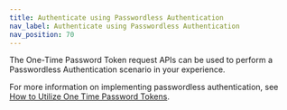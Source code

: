```yaml
---
title: Authenticate using Passwordless Authentication
nav_label: Authenticate using Passwordless Authentication
nav_position: 70
---
```


The One-Time Password Token request APIs can be used to perform a Passwordless Authentication scenario in your experience.

For more information on implementing passwordless authentication, see [How to Utilize One Time Password Tokens](/guides/Getting%20Started/authentication/single-sign-on/password-profiles-api/how-to-utilize-one-time-password-tokens).
